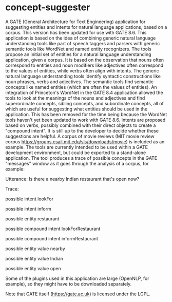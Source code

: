 # concept-suggester
A GATE (General Architecture for Text Engineering) application for suggesting entities and intents for natural language applications, based on a corpus. This version has been updated for use with GATE 8.6.
This application is based on the idea of combining generic natural language understanding tools like part of speech taggers and parsers with generic semantic tools like WordNet and named entity recognizers. The tools propose an initial set of entities for a natural language understanding application, given a corpus. It is based on the observation that nouns often correspond to entities and noun modifiers like adjectives often correspond to the values of entities, while verbs often align with intents.
The generic natural language understanding tools identify syntactic constructions like noun phrases, verbs and adjectives. The semantic tools find semantic concepts like named entities (which are often the values of entities). An integration of Princeton's WordNet in the GATE 8.4 application allowed the tools to look at the meanings of the nouns and adjectives and find superordinate concepts, sibling concepts, and subordinate concepts, all of which are useful for suggesting what entities should be used in the application. This has been removed for the time being because the WordNet tools haven't yet been updated to work with GATE 8.6.
Intents are proposed based on verbs, possibly combined with their direct objects to create a "compound intent".
It is still up to the developer to decide whether these suggestions are helpful.
A corpus of movie reviews (MIT movie review corpus https://groups.csail.mit.edu/sls/downloads/movie) is included as an example.
The tools are currently intended to be used within a GATE development environment, but could be exported to a stand-alone application.
The tool produces a trace of possible concepts in the GATE "messages" window as it goes through the analysis of a corpus, for example:

Utterance:
Is there a nearby Indian restaurant that's open now?

Trace:

possible intent lookFor

possible intent inform

possible entity restaurant

possible compound intent lookForRestaurant

possible compound intent informRestaurant

possible entity value nearby

possible entity value Indian

possible entity value open
 
Some of the plugins used in this application are large (OpenNLP, for example), so they might have to be downloaded separately.

Note that GATE itself (https://gate.ac.uk) is licensed under the LGPL.